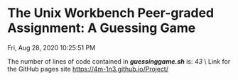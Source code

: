 # The Unix Workbench Peer-graded Assignment: A Guessing Game
Fri, Aug 28, 2020 10:25:51 PM

The number of lines of code contained in ***guessinggame.sh*** is: *43* \ 
Link for the GitHub pages site https://4m-1n3.github.io/Project/ 
